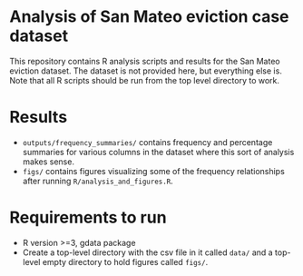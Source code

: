 # Analysis of San Mateo eviction case dataset

This repository contains R analysis scripts and results for the San Mateo eviction dataset. The dataset is not provided here, but everything else is. Note that all R scripts should be run from the top level directory to work.

# Results

- `outputs/frequency_summaries/` contains frequency and percentage summaries for various columns in the dataset where this sort of analysis makes sense.
- `figs/` contains figures visualizing some of the frequency relationships after running `R/analysis_and_figures.R`.

# Requirements to run

- R version >=3, gdata package
- Create a top-level directory with the csv file in it called `data/` and a top-level empty directory to hold figures called `figs/`.